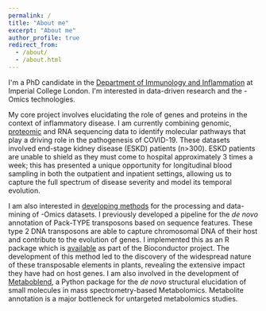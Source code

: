 ```yaml
---
permalink: /
title: "About me"
excerpt: "About me"
author_profile: true
redirect_from: 
  - /about/
  - /about.html
---
```


I'm a PhD candidate in the <a href="http://www.imperial.ac.uk/immunology-inflammation/">Department of Immunology and Inflammation</a> at Imperial College London. I'm interested in data-driven research and the -Omics technologies. 

My core project involves elucidating the role of genes and proteins in the context of inflammatory disease. I am currently combining genomic, <a href="https://elifesciences.org/articles/64827">proteomic</a> and RNA sequencing data to identify molecular pathways that play a driving role in the pathogenesis of COVID-19. These datasets involved end-stage kidney disease (ESKD) patients (n>300). ESKD patients are unable to shield as they must come to hospital approximately 3 times a week; this has presented a unique opportunity for longitudinal blood sampling in both the outpatient and inpatient settings, allowing us to capture the full spectrum of disease severity and model its temporal evolution.

I am also interested in <a href="/software/">developing methods</a> for the processing and data-mining of -Omics datasets. I previously developed a pipeline for the <i>de novo</i> annotation of Pack-TYPE transposons based on sequence features. These type 2 DNA transposons are able to capture chromosomal DNA of their host and contribute to the evolution of genes. I implemented this as an R package which is <a href="https://doi.org/doi:10.18129/B9.bioc.packFinder">available</a> as part of the Bioconductor project. The development of this method led to the discovery of the widespread nature of these transposable elements in plants, revealing the extensive impact they have had on host genes. I am also involved in the development of <a href="https://github.com/computational-metabolomics/metaboblend">Metaboblend</a>, a Python package for the <i>de novo</i> structural elucidation of small molecules in mass spectrometry-based Metabolomics. Metabolite annotation is a major bottleneck for untargeted metabolomics studies.
